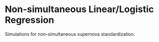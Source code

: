 # Non-simultaneous Linear/Logistic Regression

Simulations for non-simultaneous supernova standardization.